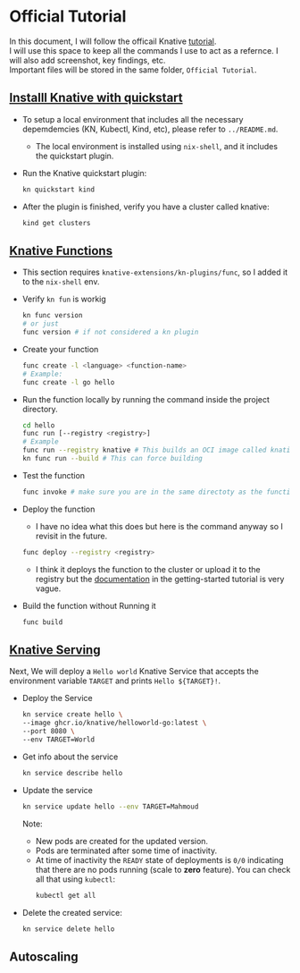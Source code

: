 # Official Tutorial
 
In this document, I will follow the officail Knative [tutorial](https://knative.dev/docs/getting-started/).\
I will use this space to keep all the commands I use to act as a refernce. I will also add screenshot, key findings, etc.\
Important files will be stored in the same folder, `Official Tutorial`.

## [Installl Knative with quickstart](https://knative.dev/docs/getting-started/quickstart-install/)

- To setup a local environment that includes all the necessary depemdemcies (KN, Kubectl, Kind, etc), please refer to `../README.md`.
  - The local environment is installed using `nix-shell`, and it includes the quickstart plugin.

- Run the Knative quickstart plugin:
  ```bash
  kn quickstart kind
  ```

- After the plugin is finished, verify you have a cluster called knative:
  ```bash
  kind get clusters
  ```

## [Knative Functions](https://knative.dev/docs/getting-started/about-knative-functions/)

- This section requires `knative-extensions/kn-plugins/func`, so I added it to the `nix-shell` env.

- Verify `kn fun` is workig
  ```bash
  kn func version
  # or just
  func version # if not considered a kn plugin
  ```

- Create your function
  ```bash
  func create -l <language> <function-name>
  # Example:
  func create -l go hello
  ```

- Run the function locally by running the command inside the project directory.
  ```bash
  cd hello
  func run [--registry <registry>]
  # Example
  func run --registry knative # This builds an OCI image called knative in your local machine
  kn func run --build # This can force building

- Test the function
  ```bash
  func invoke # make sure you are in the same directoty as the function
  ```

- Deploy the function
  - I have no idea what this does but here is the command anyway so I revisit in the future.
  ```bash
  func deploy --registry <registry>
  ```
  - I think it deploys the function to the cluster or upload it to the registry but the [documentation](https://knative.dev/docs/getting-started/build-run-deploy-func/#deploying-a-function) in the getting-started tutorial is very vague.


- Build the function without Running it
  ```bash
  func build
  ```

## [Knative Serving](https://knative.dev/docs/getting-started/first-service/)

Next, We will deploy a `Hello world` Knative Service that accepts the environment variable `TARGET` and prints `Hello ${TARGET}!`.

- Deploy the Service
  ```bash
  kn service create hello \
  --image ghcr.io/knative/helloworld-go:latest \
  --port 8080 \
  --env TARGET=World
  ```

- Get info about the service
  ```bash
  kn service describe hello
  ```

- Update the service
  ```bash
  kn service update hello --env TARGET=Mahmoud
  ```
  Note:
  -  New pods are created for the updated version. 
  -  Pods are terminated after some time of inactivity.
  -  At time of inactivity the `READY` state of deployments is `0/0` indicating that there are no pods running (scale to **zero** feature). You can check all that using `kubectl`:
      ```bash
      kubectl get all
      ```

- Delete the created service:
  ```bash
  kn service delete hello 
  ```

## Autoscaling 